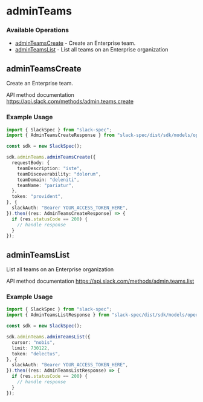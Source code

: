 # adminTeams

### Available Operations

* [adminTeamsCreate](#adminteamscreate) - Create an Enterprise team.
* [adminTeamsList](#adminteamslist) - List all teams on an Enterprise organization

## adminTeamsCreate

Create an Enterprise team.

API method documentation
<https://api.slack.com/methods/admin.teams.create>

### Example Usage

```typescript
import { SlackSpec } from "slack-spec";
import { AdminTeamsCreateResponse } from "slack-spec/dist/sdk/models/operations";

const sdk = new SlackSpec();

sdk.adminTeams.adminTeamsCreate({
  requestBody: {
    teamDescription: "iste",
    teamDiscoverability: "dolorum",
    teamDomain: "deleniti",
    teamName: "pariatur",
  },
  token: "provident",
}, {
  slackAuth: "Bearer YOUR_ACCESS_TOKEN_HERE",
}).then((res: AdminTeamsCreateResponse) => {
  if (res.statusCode == 200) {
    // handle response
  }
});
```

## adminTeamsList

List all teams on an Enterprise organization

API method documentation
<https://api.slack.com/methods/admin.teams.list>

### Example Usage

```typescript
import { SlackSpec } from "slack-spec";
import { AdminTeamsListResponse } from "slack-spec/dist/sdk/models/operations";

const sdk = new SlackSpec();

sdk.adminTeams.adminTeamsList({
  cursor: "nobis",
  limit: 730122,
  token: "delectus",
}, {
  slackAuth: "Bearer YOUR_ACCESS_TOKEN_HERE",
}).then((res: AdminTeamsListResponse) => {
  if (res.statusCode == 200) {
    // handle response
  }
});
```
